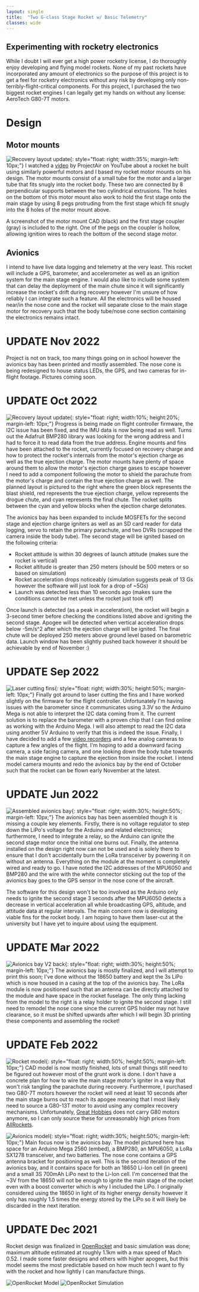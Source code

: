 ```yaml
---
layout: single
title:  "Two G-class Stage Rocket w/ Basic Telemetry"
classes: wide
---
```


## Experimenting with rocketry electronics

While I doubt I will ever get a high power rocketry license, I do thoroughly enjoy developing and flying model rockets. None of my past rockets have incorporated any amount of electronics so the purpose of this project is to get a feel for rocketry electronics without any risk by developing only non-terribly-flight-critical components. For this project, I purchased the two biggest rocket engines I can legally get my hands on without any license: AeroTech G80-7T motors.

# Design
## Motor mounts

![Recovery layout update](/assets/img/habibi-express/motor-mount-and-coupler.png){: style="float: right; width:35%; margin-left: 10px;"} 
I watched a [video](https://www.youtube.com/watch?v=4fhoCt9vXA8) by ProjectAir on YouTube about a rocket he built using similarly powerful motors and I based my rocket motor mounts on his design. The motor mounts consist of a small tube for the motor and a larger tube that fits snugly into the rocket body. These two are connected by 8 perpendicular supports between the two cylindrical extrusions. The holes on the bottom of this motor mount also work to hold the first stage onto the main stage by using 8 pegs protruding from the first stage which fit snugly into the 8 holes of the motor mount above.

A screenshot of the motor mount CAD (black) and the first stage coupler (gray) is included to the right. One of the pegs on the coupler is hollow, allowing ignition wires to reach the bottom of the second stage motor.

## Avionics

I intend to have live data logging and telemetry at the very least. This rocket will include a GPS, barometer, and accelerometer as well as an ignition system for the main stage engine. I would also like to include some system that can delay the deployment of the main chute since it will significantly increase the rocket's drift during recovery however I'm unsure of how reliably I can integrate such a feature. All the electronics will be housed near/in the nose cone and the rocket will separate close to the main stage motor for recovery such that the body tube/nose cone section containing the electronics remains intact.

# UPDATE Nov 2022

Project is not on track, too many things going on in school however the avionics bay has been printed and mostly assembled. The nose cone is being redesigned to house status LEDs, the GPS, and two cameras for in-flight footage. Pictures coming soon.

# UPDATE Oct 2022

![Recovery layout update](/assets/img/habibi-express/recovery_layout_update.jpg){: style="float: right; width:10%; height:20%; margin-left: 10px;"} 
Progress is being made on flight controller firmware, the I2C issue has been fixed, and the IMU data is now being read as well. Turns out the Adafruit BMP280 library was looking for the wrong address and I had to force it to read data from the true address. Engine mounts and fins have been attached to the rocket, currently focused on recovery charge and how to protect the rocket's internals from the motor's ejection charge as well as the true ejection charge. The motor mounts have plenty of space around them to allow the motor's ejection charge gases to escape however I need to add a component following the motor to shield the parachute from the motor's charge and contain the true ejection charge as well. The planned layout is pictured to the right where the green block represents the blast shield, red represents the true ejection charge, yellow represents the drogue chute, and cyan represents the final chute. The rocket splits between the cyan and yellow blocks when the ejection charge detonates.

The avionics bay has been expanded to include MOSFETs for the second stage and ejection charge igniters as well as an SD card reader for data logging, servo to retain the primary parachute, and two DVRs (scrapped the camera inside the body tube). The second stage will be ignited based on the following criteria:
- Rocket attitude is within 30 degrees of launch attitude (makes sure the rocket is vertical)
- Rocket altitude is greater than 250 meters (should be 500 meters or so based on simulation)
- Rocket acceleration drops noticeably (simulation suggests peak of 13 Gs however the software will just look for a drop of ~5Gs)
- Launch was detected less than 10 seconds ago (makes sure the conditions cannot be met unless the rocket just took off)

Once launch is detected (as a peak in acceleration), the rocket will begin a 3-second timer before checking the conditions listed above and igniting the second stage. Apogee will be detected when vertical acceleration drops below -5m/s^2 after which the ejection charge will be ignited. The final chute will be deployed 250 meters above ground level based on barometric data. Launch window has been slightly pushed back however it should be achievable by end of November :)

# UPDATE Sep 2022

![Laser cutting fins](/assets/img/habibi-express/fin_laser_cutting.jpg){: style="float: right; width:30%; height:50%; margin-left: 10px;"}
Finally got around to laser cutting the fins and I have worked slightly on the firmware for the flight controller. Unfortunately I'm having issues with the barometer since it communicates using 3.3V so the Arduino Mega is not able to interpret the I2C data coming from it. The current solution is to replace the barometer with a proven chip that I can find online as working with the Arduino Mega. I will also attempt to read the I2C data using another 5V Arduino to verify that this is indeed the issue. Finally, I have decided to add a few [video recorders](https://www.aliexpress.com/item/1005002457700952.html) and a few analog cameras to capture a few angles of the flight. I'm hoping to add a downward facing camera, a side facing camera, and one looking down the body tube towards the main stage engine to capture the ejection from inside the rocket. I intend model camera mounts and redo the avionics bay by the end of October such that the rocket can be flown early November at the latest.

# UPDATE Jun 2022

![Assembled avionics bay](/assets/img/habibi-express/avionicsFront.jpg){: style="float: right; width:30%; height:50%; margin-left: 10px;"}
The avionics bay has been assembled though it is missing a couple key elements. Firstly, there is no voltage regulator to step down the LiPo's voltage for the Arduino and related electronics; furthermore, I need to integrate a relay, so the Arduino can ignite the second stage motor once the initial one burns out. Finally, the antenna installed on the design right now can not be used and is solely there to ensure that I don't accidentally burn the LoRa transceiver by powering it on without an antenna. Everything on the module at the moment is completely wired and ready to go. I have noted the I2C addresses of the MPU6050 and BMP280 and the wire with the white connector sticking out the top of the avionics bay goes to the GPS sensor in the nose cone of the aircraft. 

The software for this design won't be too involved as the Arduino only needs to ignite the second stage 3 seconds after the MPU6050 detects a decrease in vertical acceleration all while broadcasting GPS, altitude, and attitude data at regular intervals. The main concern now is developing viable fins for the rocket body. I am hoping to have them laser-cut at the university but I have yet to inquire about using the equipment.

# UPDATE Mar 2022

![Avionics bay V2 back](/assets/img/habibi-express/avionics-CAD-V2-back.PNG){: style="float: right; width:30%; height:50%; margin-left: 10px;"}
The avionics bay is mostly finalized, and I will attempt to print this soon; I've done without the 18650 battery and kept the 3s LiPo which is now housed in a casing at the top of the avionics bay. The LoRa module is now positioned such that an antenna can be directly attached to the module and have space in the rocket fuselage. The only thing lacking from the model to the right is a relay holder to ignite the second stage. I still need to remodel the nose cone since the current GPS holder may not have clearance, so it must be shifted upwards after which I will begin 3D printing these components and assembling the rocket!

# UPDATE Feb 2022

![Rocket model](/assets/img/habibi-express/rocket-CAD.PNG){: style="float: right; width:50%; height:50%; margin-left: 10px;"}
CAD model is now mostly finished, lots of small things still need to be figured out however most of the grunt work is done. I don't have a concrete plan for how to wire the main stage motor's igniter in a way that won't risk tangling the parachute during recovery. Furthermore, I purchased two G80-7T motors however the rocket will need at least 10 seconds after the main stage burns out to reach its apogee meaning that I most likely need to source a G80-13T motor to avoid using any complex recovery mechanisms. Unfortunately, [Great Hobbies](https://www.greathobbies.com/) does not carry G80 motors anymore, so I can only source these for unreasonably high prices from [AllRockets](https://www.allrockets.ca/G80-13). 

![Avionics model](/assets/img/habibi-express/avionics-CAD.PNG){: style="float: right; width:30%; height:50%; margin-left: 10px;"}
Main focus now is the avionics bay. The model pictured here has space for an Arduino Mega 2560 (embed), a BMP280, an MPU6050, a LoRa SX1278 transceiver, and two batteries. The nose cone contains a GPS antenna bracket for positioning as well. This is the second iteration of the avionics bay, and it contains space for both an 18650 Li-Ion cell (in green) and a small 3S 700mAh LiPo next to the Li-Ion cell. I'm concerned that the ~3V from the 18650 will not be enough to ignite the main stage of the rocket even with a boost converter which is why I included the LiPo. I originally considered using the 18650 in light of its higher energy density however it only has roughly 1.5 times the energy stored by the LiPo so it will likely be discarded in the next iteration.

# UPDATE Dec 2021
Rocket design was finalized in [OpenRocket](https://openrocket.info/) and basic simulation was done; maximum altitude estimated at roughly 1.1km with a max speed of Mach 0.52. I made some faster designs and others with higher apogees, but this model seems the most predictable based on how much tech I want to fly with the rocket and how lightly I can manufacture things.

![OpenRocket Model](/assets/img/habibi-express/open-rocket-sim.PNG)
![OpenRocket Simulation](/assets/img/habibi-express/open-rocket-sim-graph.PNG)
